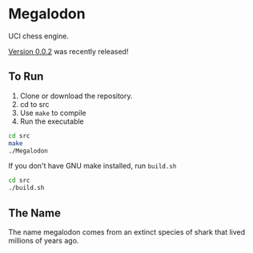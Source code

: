 # Megalodon

UCI chess engine.

[Version 0.0.2][latest] was recently released!

## To Run

1. Clone or download the repository.
2. cd to src
3. Use `make` to compile
4. Run the executable

``` bash
cd src
make
./Megalodon
```

If you don't have GNU make installed, run `build.sh`

``` bash
cd src
./build.sh
```

## The Name

The name megalodon comes from an extinct species of shark that lived millions of years ago.

[latest]: https://github.com/HuangPatrick16777216/megalodon/releases/latest

